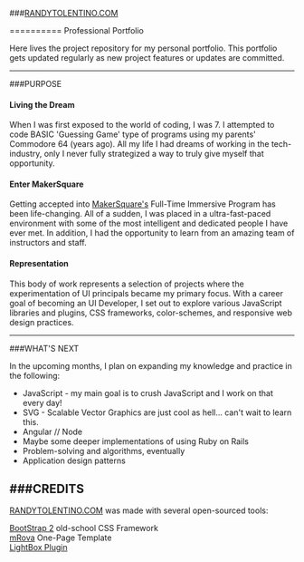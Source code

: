 ###[RANDYTOLENTINO.COM](randytolentino.com)  

==========
Professional Portfolio

Here lives the project repository for my personal portfolio. This portfolio gets updated regularly as new project features or updates are committed.

-----

###PURPOSE
 
#### Living the Dream

When I was first exposed to the world of coding, I was 7. I attempted to code BASIC 'Guessing Game' type of programs using my parents' Commodore 64 (years ago). All my life I had dreams of working in the tech-industry, only I never fully strategized a way to truly give myself that opportunity.  
  
#### Enter MakerSquare
  
Getting accepted into [MakerSquare's](http://www.makersquare.com) Full-Time Immersive Program has been life-changing. All of a sudden, I was placed in a ultra-fast-paced environment with some of the most intelligent and dedicated people I have ever met. In addition, I had the opportunity to learn from an amazing team of instructors and staff.
  
#### Representation  
  
This body of work represents a selection of projects where the experimentation of UI principals became my primary focus. With a career goal of becoming an UI Developer, I set out to explore various JavaScript libraries and plugins, CSS frameworks, color-schemes, and responsive web design practices.
  
----------
  
###WHAT'S NEXT
  
In the upcoming months, I plan on expanding my knowledge and practice in the following:
  
* JavaScript - my main goal is to crush JavaScript and I work on that every day!
* SVG - Scalable Vector Graphics are just cool as hell... can't wait to learn this.
* Angular // Node
* Maybe some deeper implementations of using Ruby on Rails
* Problem-solving and algorithms, eventually
* Application design patterns
  
###CREDITS
----------

[RANDYTOLENTINO.COM](http://randytolentino.com) was made with several open-sourced tools:
  
[BootStrap 2](http://getbootstrap.com/) old-school CSS Framework  
[mRova](http://www.mrova.com/free-one-page-html-template/) One-Page Template  
[LightBox Plugin](http://lokeshdhakar.com/projects/lightbox2/)